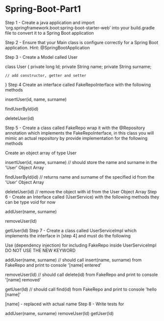 # Spring-Boot-Part1

Step 1 - Create a java application and import ‘org.springframework.boot:spring-boot-starter-web’ into your build.gradle file to convert it to a Spring Boot application

Step 2 - Ensure that your Main class is configure correctly for a Spring Boot application. Hint: @SpringBootApplication

Step 3 - Create a Model called User

class User {
    private long Id;
    private String name;
    private String surname;

    // add constructor, getter and setter
}
Step 4 Create an interface called FakeRepoInterface with the following methods

insertUser(id, name, surname)

findUserById(id)

deleteUser(id)

Step 5 - Create a class called FakeRepo wrap it with the @Repository annotation which implements the FakeRepoInterface, in this class you will mimic an actual repository by provide implementation for the following methods

Create an object array of type User

insertUser(id, name, surname) // should store the name and surname in the 'User' Object Array

findUserById(id) // returns name and surname of the specified id from the 'User' Object Array

deleteUser(id) // remove the object with id from the User Object Array
Step 6 - Create an Interface called (UserService) with the following methods they can be type void for now

addUser(name, surname)

removeUser(Id)

getUser(Id)
Step 7 - Create a class called UserServiceImpl which implements the interface in [step 4] and must do the following

Use (dependency injection) for including FakeRepo inside UserServiceImpl DO NOT USE THE NEW KEYWORD

addUser(name, surname) // should call insert(name, surname) from FakeRepo and print to console '[name] entered'

removeUser(Id) // should call delete(id) from FakeRepo and print to console '[name] removed'

getUser(Id) // should call find(id) from FakeRepo and print to console 'hello [name]'

[name] - replaced with actual name
Step 8 - Write tests for

addUser(name, surname)
removeUser(Id)
getUser(Id)
